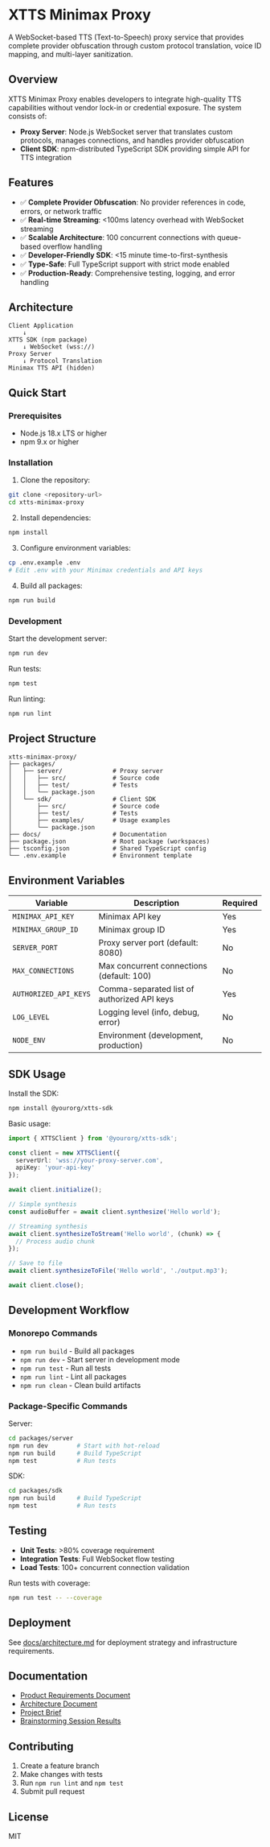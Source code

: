 # XTTS Minimax Proxy

A WebSocket-based TTS (Text-to-Speech) proxy service that provides complete provider obfuscation through custom protocol translation, voice ID mapping, and multi-layer sanitization.

## Overview

XTTS Minimax Proxy enables developers to integrate high-quality TTS capabilities without vendor lock-in or credential exposure. The system consists of:

- **Proxy Server**: Node.js WebSocket server that translates custom protocols, manages connections, and handles provider obfuscation
- **Client SDK**: npm-distributed TypeScript SDK providing simple API for TTS integration

## Features

- ✅ **Complete Provider Obfuscation**: No provider references in code, errors, or network traffic
- ✅ **Real-time Streaming**: <100ms latency overhead with WebSocket streaming
- ✅ **Scalable Architecture**: 100 concurrent connections with queue-based overflow handling
- ✅ **Developer-Friendly SDK**: <15 minute time-to-first-synthesis
- ✅ **Type-Safe**: Full TypeScript support with strict mode enabled
- ✅ **Production-Ready**: Comprehensive testing, logging, and error handling

## Architecture

```
Client Application
    ↓
XTTS SDK (npm package)
    ↓ WebSocket (wss://)
Proxy Server
    ↓ Protocol Translation
Minimax TTS API (hidden)
```

## Quick Start

### Prerequisites

- Node.js 18.x LTS or higher
- npm 9.x or higher

### Installation

1. Clone the repository:
```bash
git clone <repository-url>
cd xtts-minimax-proxy
```

2. Install dependencies:
```bash
npm install
```

3. Configure environment variables:
```bash
cp .env.example .env
# Edit .env with your Minimax credentials and API keys
```

4. Build all packages:
```bash
npm run build
```

### Development

Start the development server:
```bash
npm run dev
```

Run tests:
```bash
npm test
```

Run linting:
```bash
npm run lint
```

## Project Structure

```
xtts-minimax-proxy/
├── packages/
│   ├── server/              # Proxy server
│   │   ├── src/             # Source code
│   │   ├── test/            # Tests
│   │   └── package.json
│   └── sdk/                 # Client SDK
│       ├── src/             # Source code
│       ├── test/            # Tests
│       ├── examples/        # Usage examples
│       └── package.json
├── docs/                    # Documentation
├── package.json             # Root package (workspaces)
├── tsconfig.json            # Shared TypeScript config
└── .env.example             # Environment template
```

## Environment Variables

| Variable | Description | Required |
|----------|-------------|----------|
| `MINIMAX_API_KEY` | Minimax API key | Yes |
| `MINIMAX_GROUP_ID` | Minimax group ID | Yes |
| `SERVER_PORT` | Proxy server port (default: 8080) | No |
| `MAX_CONNECTIONS` | Max concurrent connections (default: 100) | No |
| `AUTHORIZED_API_KEYS` | Comma-separated list of authorized API keys | Yes |
| `LOG_LEVEL` | Logging level (info, debug, error) | No |
| `NODE_ENV` | Environment (development, production) | No |

## SDK Usage

Install the SDK:
```bash
npm install @yourorg/xtts-sdk
```

Basic usage:
```typescript
import { XTTSClient } from '@yourorg/xtts-sdk';

const client = new XTTSClient({
  serverUrl: 'wss://your-proxy-server.com',
  apiKey: 'your-api-key'
});

await client.initialize();

// Simple synthesis
const audioBuffer = await client.synthesize('Hello world');

// Streaming synthesis
await client.synthesizeToStream('Hello world', (chunk) => {
  // Process audio chunk
});

// Save to file
await client.synthesizeToFile('Hello world', './output.mp3');

await client.close();
```

## Development Workflow

### Monorepo Commands

- `npm run build` - Build all packages
- `npm run dev` - Start server in development mode
- `npm run test` - Run all tests
- `npm run lint` - Lint all packages
- `npm run clean` - Clean build artifacts

### Package-Specific Commands

Server:
```bash
cd packages/server
npm run dev        # Start with hot-reload
npm run build      # Build TypeScript
npm test           # Run tests
```

SDK:
```bash
cd packages/sdk
npm run build      # Build TypeScript
npm test           # Run tests
```

## Testing

- **Unit Tests**: >80% coverage requirement
- **Integration Tests**: Full WebSocket flow testing
- **Load Tests**: 100+ concurrent connection validation

Run tests with coverage:
```bash
npm run test -- --coverage
```

## Deployment

See [docs/architecture.md](docs/architecture.md) for deployment strategy and infrastructure requirements.

## Documentation

- [Product Requirements Document](docs/prd.md)
- [Architecture Document](docs/architecture.md)
- [Project Brief](docs/brief.md)
- [Brainstorming Session Results](docs/brainstorming-session-results.md)

## Contributing

1. Create a feature branch
2. Make changes with tests
3. Run `npm run lint` and `npm test`
4. Submit pull request

## License

MIT

